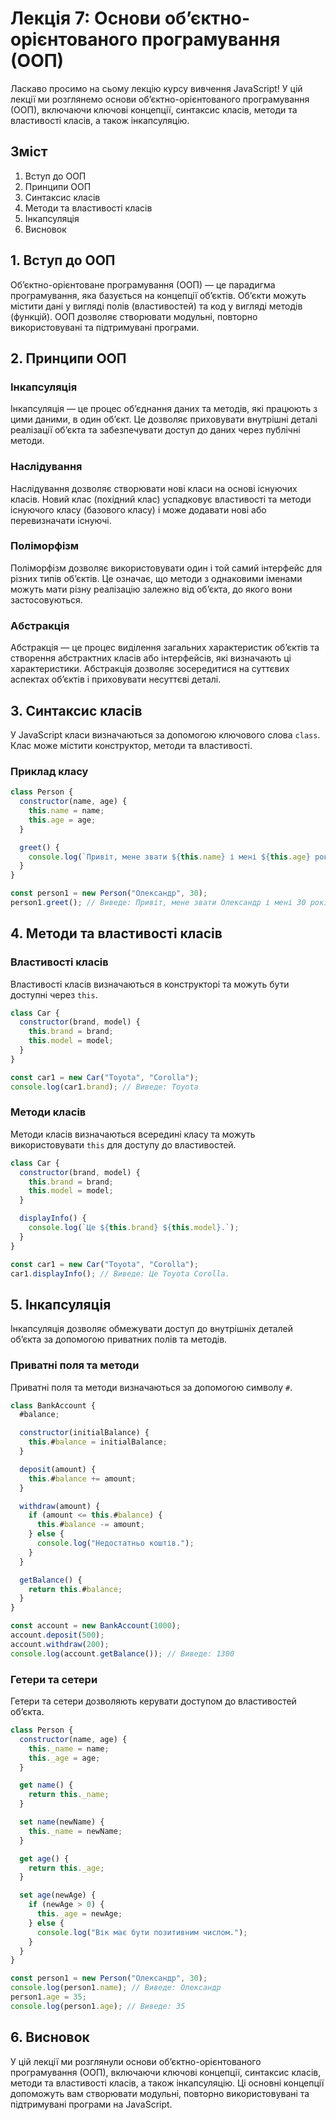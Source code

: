 # Лекція 7: Основи об’єктно-орієнтованого програмування (ООП)

Ласкаво просимо на сьому лекцію курсу вивчення JavaScript! У цій лекції ми розглянемо основи об’єктно-орієнтованого програмування (ООП), включаючи ключові концепції, синтаксис класів, методи та властивості класів, а також інкапсуляцію.

## Зміст

1. Вступ до ООП
2. Принципи ООП
3. Синтаксис класів
4. Методи та властивості класів
5. Інкапсуляція
6. Висновок

## 1. Вступ до ООП

Об’єктно-орієнтоване програмування (ООП) — це парадигма програмування, яка базується на концепції об’єктів. Об’єкти можуть містити дані у вигляді полів (властивостей) та код у вигляді методів (функцій). ООП дозволяє створювати модульні, повторно використовувані та підтримувані програми.

## 2. Принципи ООП

### Інкапсуляція

Інкапсуляція — це процес об’єднання даних та методів, які працюють з цими даними, в один об’єкт. Це дозволяє приховувати внутрішні деталі реалізації об’єкта та забезпечувати доступ до даних через публічні методи.

### Наслідування

Наслідування дозволяє створювати нові класи на основі існуючих класів. Новий клас (похідний клас) успадковує властивості та методи існуючого класу (базового класу) і може додавати нові або перевизначати існуючі.

### Поліморфізм

Поліморфізм дозволяє використовувати один і той самий інтерфейс для різних типів об’єктів. Це означає, що методи з однаковими іменами можуть мати різну реалізацію залежно від об’єкта, до якого вони застосовуються.

### Абстракція

Абстракція — це процес виділення загальних характеристик об’єктів та створення абстрактних класів або інтерфейсів, які визначають ці характеристики. Абстракція дозволяє зосередитися на суттєвих аспектах об’єктів і приховувати несуттєві деталі.

## 3. Синтаксис класів

У JavaScript класи визначаються за допомогою ключового слова `class`. Клас може містити конструктор, методи та властивості.

### Приклад класу

```javascript
class Person {
  constructor(name, age) {
    this.name = name;
    this.age = age;
  }

  greet() {
    console.log(`Привіт, мене звати ${this.name} і мені ${this.age} років.`);
  }
}

const person1 = new Person("Олександр", 30);
person1.greet(); // Виведе: Привіт, мене звати Олександр і мені 30 років.
```

## 4. Методи та властивості класів

### Властивості класів

Властивості класів визначаються в конструкторі та можуть бути доступні через `this`.

```javascript
class Car {
  constructor(brand, model) {
    this.brand = brand;
    this.model = model;
  }
}

const car1 = new Car("Toyota", "Corolla");
console.log(car1.brand); // Виведе: Toyota
```

### Методи класів

Методи класів визначаються всередині класу та можуть використовувати `this` для доступу до властивостей.

```javascript
class Car {
  constructor(brand, model) {
    this.brand = brand;
    this.model = model;
  }

  displayInfo() {
    console.log(`Це ${this.brand} ${this.model}.`);
  }
}

const car1 = new Car("Toyota", "Corolla");
car1.displayInfo(); // Виведе: Це Toyota Corolla.
```

## 5. Інкапсуляція

Інкапсуляція дозволяє обмежувати доступ до внутрішніх деталей об’єкта за допомогою приватних полів та методів.

### Приватні поля та методи

Приватні поля та методи визначаються за допомогою символу `#`.

```javascript
class BankAccount {
  #balance;

  constructor(initialBalance) {
    this.#balance = initialBalance;
  }

  deposit(amount) {
    this.#balance += amount;
  }

  withdraw(amount) {
    if (amount <= this.#balance) {
      this.#balance -= amount;
    } else {
      console.log("Недостатньо коштів.");
    }
  }

  getBalance() {
    return this.#balance;
  }
}

const account = new BankAccount(1000);
account.deposit(500);
account.withdraw(200);
console.log(account.getBalance()); // Виведе: 1300
```

### Гетери та сетери

Гетери та сетери дозволяють керувати доступом до властивостей об’єкта.

```javascript
class Person {
  constructor(name, age) {
    this._name = name;
    this._age = age;
  }

  get name() {
    return this._name;
  }

  set name(newName) {
    this._name = newName;
  }

  get age() {
    return this._age;
  }

  set age(newAge) {
    if (newAge > 0) {
      this._age = newAge;
    } else {
      console.log("Вік має бути позитивним числом.");
    }
  }
}

const person1 = new Person("Олександр", 30);
console.log(person1.name); // Виведе: Олександр
person1.age = 35;
console.log(person1.age); // Виведе: 35
```

## 6. Висновок

У цій лекції ми розглянули основи об’єктно-орієнтованого програмування (ООП), включаючи ключові концепції, синтаксис класів, методи та властивості класів, а також інкапсуляцію. Ці основні концепції допоможуть вам створювати модульні, повторно використовувані та підтримувані програми на JavaScript.
